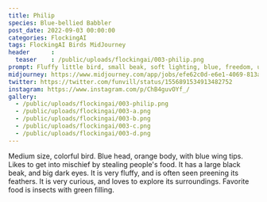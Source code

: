 ```yaml
---
title: Philip
species: Blue-bellied Babbler
post_date: 2022-09-03 00:00:00
categories: FlockingAI
tags: FlockingAI Birds MidJourney
header      :
  teaser    : /public/uploads/flockingai/003-philip.png
prompt: Fluffy little bird, small beak, soft lighting, blue, freedom, ultra-realistic, octane rendering, high detail, cinematic,
midjourney: https://www.midjourney.com/app/jobs/efe62c0d-e6e1-4069-813a-85c24966bf44
twitter: https://twitter.com/funvill/status/1556891534913482752
instagram: https://www.instagram.com/p/ChB4guvOYf_/
gallery:   
  - /public/uploads/flockingai/003-philip.png
  - /public/uploads/flockingai/003-a.png
  - /public/uploads/flockingai/003-b.png
  - /public/uploads/flockingai/003-c.png
  - /public/uploads/flockingai/003-d.png
---
```


Medium size, colorful bird. Blue head, orange body, with blue wing tips. Likes to get into mischief by stealing people's food. It has a large black beak, and big dark eyes. It is very fluffy, and is often seen preening its feathers. It is very curious, and loves to explore its surroundings. Favorite food is insects with green filling.
